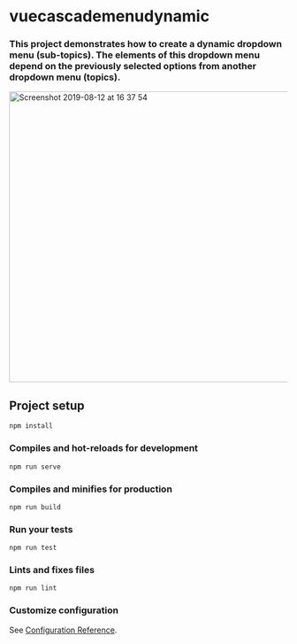 # vuecascademenudynamic

### This project demonstrates how to create a dynamic dropdown menu (sub-topics). The elements of this dropdown menu depend on the previously selected options from another dropdown menu (topics).

<img width="525" alt="Screenshot 2019-08-12 at 16 37 54" src="https://user-images.githubusercontent.com/17167992/62877822-c481fd80-bd1f-11e9-9d6d-14d785eb1255.png">

## Project setup
```
npm install
```

### Compiles and hot-reloads for development
```
npm run serve
```

### Compiles and minifies for production
```
npm run build
```

### Run your tests
```
npm run test
```

### Lints and fixes files
```
npm run lint
```

### Customize configuration
See [Configuration Reference](https://cli.vuejs.org/config/).
